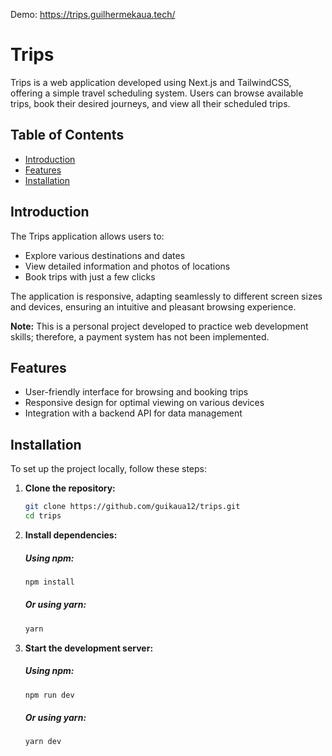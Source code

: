 Demo: https://trips.guilhermekaua.tech/

# Trips

Trips is a web application developed using Next.js and TailwindCSS, offering a simple travel scheduling system. Users can browse available trips, book their desired journeys, and view all their scheduled trips.

## Table of Contents

- [Introduction](#introduction)
- [Features](#features)
- [Installation](#installation)

## Introduction

The Trips application allows users to:

- Explore various destinations and dates
- View detailed information and photos of locations
- Book trips with just a few clicks

The application is responsive, adapting seamlessly to different screen sizes and devices, ensuring an intuitive and pleasant browsing experience.

**Note:** This is a personal project developed to practice web development skills; therefore, a payment system has not been implemented.

## Features

- User-friendly interface for browsing and booking trips
- Responsive design for optimal viewing on various devices
- Integration with a backend API for data management

## Installation

To set up the project locally, follow these steps:

1. **Clone the repository:**

   ```bash
   git clone https://github.com/guikaua12/trips.git
   cd trips
   ```
2. **Install dependencies:**
    ##### Using npm:
    ```bash
    npm install
    ```
   ##### Or using yarn:
    ```bash
    yarn
    ```
3. **Start the development server:**
    ##### Using npm:
    ```bash
    npm run dev
    ```
   ##### Or using yarn:
    ```bash
    yarn dev
    ```

